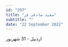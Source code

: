```yaml
---
id: "297"
title: "سعید صادقی‌ فر"
subtitle: ""
date: "22 September 2022"
---
```


اردبیل - 31 شهریور 
